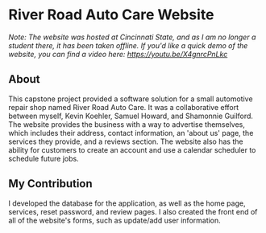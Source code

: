 # River Road Auto Care Website

*Note: The website was hosted at Cincinnati State, and as I am no longer a student there, it has been taken offline. If you'd like a quick demo of the website, you can find a video here: https://youtu.be/X4gnrcPnLkc*

## About
This capstone project provided a software solution for a small automotive repair shop named River Road Auto Care. It was a collaborative effort between myself, Kevin Koehler, Samuel Howard, and Shamonnie Guilford. The website provides the business with a way to advertise themselves, which includes their address, contact information, an 'about us' page, the services they provide, and a reviews section. The website also has the ability for customers to create an account and use a calendar scheduler to schedule future jobs.

## My Contribution
I developed the database for the application, as well as the home page, services, reset password, and review pages. I also created the front end of all of the website's forms, such as update/add user information. 
